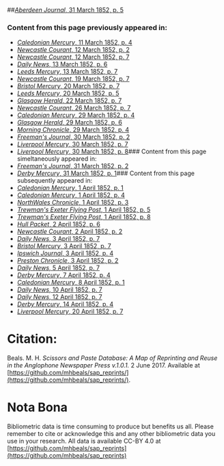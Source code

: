 ##[*Aberdeen Journal*, 31 March 1852, p. 5](https://mhbeals.github.io/sap_html/Aberdeen-Journal/Aberdeen-Journal-31-March-1852-p-5)

### Content from this page previously appeared in:
+ [*Caledonian Mercury*, 11 March 1852, p. 4](https://mhbeals.github.io/sap_html/Caledonian-Mercury/Caledonian-Mercury-11-March-1852-p-4)
+ [*Newcastle Courant*, 12 March 1852, p. 2](https://mhbeals.github.io/sap_html/Newcastle-Courant/Newcastle-Courant-12-March-1852-p-2)
+ [*Newcastle Courant*, 12 March 1852, p. 7](https://mhbeals.github.io/sap_html/Newcastle-Courant/Newcastle-Courant-12-March-1852-p-7)
+ [*Daily News*, 13 March 1852, p. 6](https://mhbeals.github.io/sap_html/Daily-News/Daily-News-13-March-1852-p-6)
+ [*Leeds Mercury*, 13 March 1852, p. 7](https://mhbeals.github.io/sap_html/Leeds-Mercury/Leeds-Mercury-13-March-1852-p-7)
+ [*Newcastle Courant*, 19 March 1852, p. 7](https://mhbeals.github.io/sap_html/Newcastle-Courant/Newcastle-Courant-19-March-1852-p-7)
+ [*Bristol Mercury*, 20 March 1852, p. 7](https://mhbeals.github.io/sap_html/Bristol-Mercury/Bristol-Mercury-20-March-1852-p-7)
+ [*Leeds Mercury*, 20 March 1852, p. 5](https://mhbeals.github.io/sap_html/Leeds-Mercury/Leeds-Mercury-20-March-1852-p-5)
+ [*Glasgow Herald*, 22 March 1852, p. 7](https://mhbeals.github.io/sap_html/Glasgow-Herald/Glasgow-Herald-22-March-1852-p-7)
+ [*Newcastle Courant*, 26 March 1852, p. 7](https://mhbeals.github.io/sap_html/Newcastle-Courant/Newcastle-Courant-26-March-1852-p-7)
+ [*Caledonian Mercury*, 29 March 1852, p. 4](https://mhbeals.github.io/sap_html/Caledonian-Mercury/Caledonian-Mercury-29-March-1852-p-4)
+ [*Glasgow Herald*, 29 March 1852, p. 6](https://mhbeals.github.io/sap_html/Glasgow-Herald/Glasgow-Herald-29-March-1852-p-6)
+ [*Morning Chronicle*, 29 March 1852, p. 4](https://mhbeals.github.io/sap_html/Morning-Chronicle/Morning-Chronicle-29-March-1852-p-4)
+ [*Freeman's Journal*, 30 March 1852, p. 2](https://mhbeals.github.io/sap_html/Freeman's-Journal/Freeman's-Journal-30-March-1852-p-2)
+ [*Liverpool Mercury*, 30 March 1852, p. 7](https://mhbeals.github.io/sap_html/Liverpool-Mercury/Liverpool-Mercury-30-March-1852-p-7)
+ [*Liverpool Mercury*, 30 March 1852, p. 8](https://mhbeals.github.io/sap_html/Liverpool-Mercury/Liverpool-Mercury-30-March-1852-p-8)### Content from this page simeltaneously appeared in:
+ [*Freeman's Journal*, 31 March 1852, p. 2](https://mhbeals.github.io/sap_html/Freeman's-Journal/Freeman's-Journal-31-March-1852-p-2)
+ [*Derby Mercury*, 31 March 1852, p. 1](https://mhbeals.github.io/sap_html/Derby-Mercury/Derby-Mercury-31-March-1852-p-1)### Content from this page subsequently appeared in:
+ [*Caledonian Mercury*, 1 April 1852, p. 1](https://mhbeals.github.io/sap_html/Caledonian-Mercury/Caledonian-Mercury-1-April-1852-p-1)
+ [*Caledonian Mercury*, 1 April 1852, p. 4](https://mhbeals.github.io/sap_html/Caledonian-Mercury/Caledonian-Mercury-1-April-1852-p-4)
+ [*NorthWales Chronicle*, 1 April 1852, p. 3](https://mhbeals.github.io/sap_html/NorthWales-Chronicle/NorthWales-Chronicle-1-April-1852-p-3)
+ [*Trewman's Exeter Flying Post*, 1 April 1852, p. 5](https://mhbeals.github.io/sap_html/Trewman's-Exeter-Flying-Post/Trewman's-Exeter-Flying-Post-1-April-1852-p-5)
+ [*Trewman's Exeter Flying Post*, 1 April 1852, p. 8](https://mhbeals.github.io/sap_html/Trewman's-Exeter-Flying-Post/Trewman's-Exeter-Flying-Post-1-April-1852-p-8)
+ [*Hull Packet*, 2 April 1852, p. 6](https://mhbeals.github.io/sap_html/Hull-Packet/Hull-Packet-2-April-1852-p-6)
+ [*Newcastle Courant*, 2 April 1852, p. 2](https://mhbeals.github.io/sap_html/Newcastle-Courant/Newcastle-Courant-2-April-1852-p-2)
+ [*Daily News*, 3 April 1852, p. 7](https://mhbeals.github.io/sap_html/Daily-News/Daily-News-3-April-1852-p-7)
+ [*Bristol Mercury*, 3 April 1852, p. 7](https://mhbeals.github.io/sap_html/Bristol-Mercury/Bristol-Mercury-3-April-1852-p-7)
+ [*Ipswich Journal*, 3 April 1852, p. 4](https://mhbeals.github.io/sap_html/Ipswich-Journal/Ipswich-Journal-3-April-1852-p-4)
+ [*Preston Chronicle*, 3 April 1852, p. 2](https://mhbeals.github.io/sap_html/Preston-Chronicle/Preston-Chronicle-3-April-1852-p-2)
+ [*Daily News*, 5 April 1852, p. 7](https://mhbeals.github.io/sap_html/Daily-News/Daily-News-5-April-1852-p-7)
+ [*Derby Mercury*, 7 April 1852, p. 4](https://mhbeals.github.io/sap_html/Derby-Mercury/Derby-Mercury-7-April-1852-p-4)
+ [*Caledonian Mercury*, 8 April 1852, p. 1](https://mhbeals.github.io/sap_html/Caledonian-Mercury/Caledonian-Mercury-8-April-1852-p-1)
+ [*Daily News*, 10 April 1852, p. 7](https://mhbeals.github.io/sap_html/Daily-News/Daily-News-10-April-1852-p-7)
+ [*Daily News*, 12 April 1852, p. 7](https://mhbeals.github.io/sap_html/Daily-News/Daily-News-12-April-1852-p-7)
+ [*Derby Mercury*, 14 April 1852, p. 4](https://mhbeals.github.io/sap_html/Derby-Mercury/Derby-Mercury-14-April-1852-p-4)
+ [*Liverpool Mercury*, 20 April 1852, p. 7](https://mhbeals.github.io/sap_html/Liverpool-Mercury/Liverpool-Mercury-20-April-1852-p-7)
                    
# Citation: 

Beals. M. H. *Scissors and Paste Database: A Map of Reprinting and Reuse in the Anglophone Newspaper Press v.1.0.1.* 2 June 2017. Available at [https://github.com/mhbeals/sap_reprints/](https://github.com/mhbeals/sap_reprints/). 
                    
# Nota Bona

Bibliometric data is time consuming to produce but benefits us all. Please remember to cite or acknowledge this and any other bibliometric data you use in your research. All data is available CC-BY 4.0 at [https://github.com/mhbeals/sap_reprints](https://github.com/mhbeals/sap_reprints)